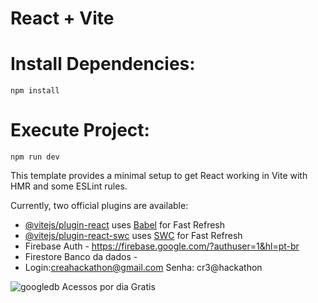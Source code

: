 # React + Vite

# Install Dependencies:
`npm install`

# Execute Project:
`npm run dev`

This template provides a minimal setup to get React working in Vite with HMR and some ESLint rules.

Currently, two official plugins are available:

- [@vitejs/plugin-react](https://github.com/vitejs/vite-plugin-react/blob/main/packages/plugin-react/README.md) uses [Babel](https://babeljs.io/) for Fast Refresh
- [@vitejs/plugin-react-swc](https://github.com/vitejs/vite-plugin-react-swc) uses [SWC](https://swc.rs/) for Fast Refresh
- Firebase Auth - https://firebase.google.com/?authuser=1&hl=pt-br
- Firestore Banco da dados -
- Login:creahackathon@gmail.com  Senha: cr3@hackathon


![googledb](https://github.com/jonrato/crea-hackaton/assets/56514877/f3494204-4a6c-4d3c-acfd-faa1c8f3f474)
Acessos por dia Gratis

